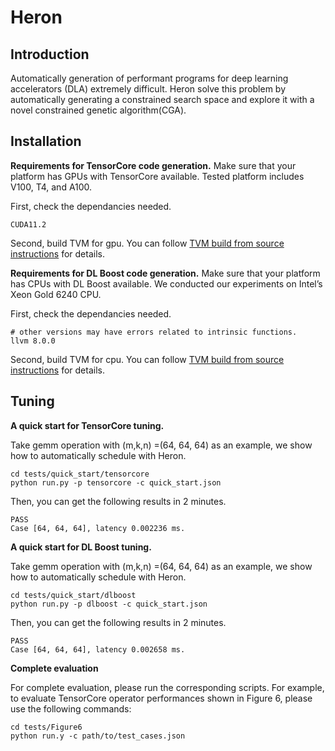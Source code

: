 # Heron

## Introduction

Automatically generation of performant programs for deep learning accelerators (DLA) extremely difficult. Heron solve this problem by automatically generating a constrained search space and explore it with a novel constrained genetic algorithm(CGA). 

## Installation

**Requirements for TensorCore code generation.** Make sure that your platform has GPUs with TensorCore available. Tested platform includes V100, T4, and A100.

First, check the dependancies needed.

```
CUDA11.2
```

Second, build TVM for gpu. You can follow [TVM build from source instructions](http://tmp.syfeng.net:9090/install/from_source.html#install-from-source) for details.


**Requirements for DL Boost code generation.** Make sure that your platform has CPUs with DL Boost available. We conducted our experiments on Intel’s Xeon Gold 6240 CPU.

First, check the dependancies needed.

```
# other versions may have errors related to intrinsic functions.
llvm 8.0.0
```

Second, build TVM for cpu. You can follow [TVM build from source instructions](http://tmp.syfeng.net:9090/install/from_source.html#install-from-source) for details.


## Tuning

**A quick start for TensorCore tuning.** 

Take gemm operation with (m,k,n) =(64, 64, 64) as an example, we show how to automatically schedule with Heron.

```shell
cd tests/quick_start/tensorcore
python run.py -p tensorcore -c quick_start.json
```

Then, you can get the following results in 2 minutes.
```shell
PASS
Case [64, 64, 64], latency 0.002236 ms.
```

**A quick start for DL Boost tuning.**

 Take gemm operation with (m,k,n) =(64, 64, 64) as an example, we show how to automatically schedule with Heron.
```shell
cd tests/quick_start/dlboost
python run.py -p dlboost -c quick_start.json
```

Then, you can get the following results in 2 minutes.
```shell
PASS
Case [64, 64, 64], latency 0.002658 ms.
```
**Complete evaluation**

For complete evaluation, please run the corresponding scripts. For example, to evaluate TensorCore operator performances shown in Figure 6, please use the following commands:
```shell
cd tests/Figure6
python run.y -c path/to/test_cases.json
``` 

